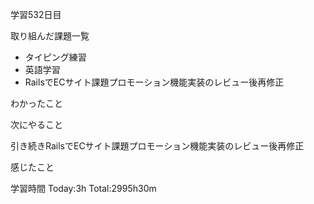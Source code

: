学習532日目

取り組んだ課題一覧

- タイピング練習
- 英語学習
- RailsでECサイト課題プロモーション機能実装のレビュー後再修正

わかったこと

次にやること

引き続きRailsでECサイト課題プロモーション機能実装のレビュー後再修正

感じたこと

学習時間 Today:3h Total:2995h30m
